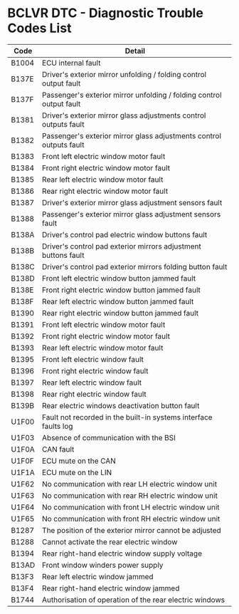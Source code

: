 # BCLVR DTC - Diagnostic Trouble Codes List

| Code | Detail |
| - | - |
| B1004 | ECU internal fault |
| B137E | Driver's exterior mirror unfolding / folding control output fault |
| B137F | Passenger's exterior mirror unfolding / folding control output fault |
| B1381 | Driver's exterior mirror glass adjustments control outputs fault |
| B1382 | Passenger's exterior mirror glass adjustments control outputs fault |
| B1383 | Front left electric window motor fault |
| B1384 | Front right electric window motor fault |
| B1385 | Rear left electric window motor fault |
| B1386 | Rear right electric window motor fault |
| B1387 | Driver's exterior mirror glass adjustment sensors fault |
| B1388 | Passenger's exterior mirror glass adjustment sensors fault |
| B138A | Driver's control pad electric window buttons fault |
| B138B | Driver's control pad exterior mirrors adjustment buttons fault |
| B138C | Driver's control pad exterior mirrors folding button fault |
| B138D | Front left electric window button jammed fault |
| B138E | Front right electric window button jammed fault |
| B138F | Rear left electric window button jammed fault |
| B1390 | Rear right electric window button jammed fault |
| B1391 | Front left electric window motor fault |
| B1392 | Front right electric window motor fault |
| B1393 | Rear left electric window motor fault |
| B1395 | Front left electric window fault |
| B1396 | Front right electric window fault |
| B1397 | Rear left electric window fault |
| B1398 | Rear right electric window fault |
| B139B | Rear electric windows deactivation button fault |
| U1F00 | Fault not recorded in the built-in systems interface faults log |
| U1F03 | Absence of communication with the BSI |
| U1F0A | CAN fault |
| U1F0F | ECU mute on the CAN |
| U1F1A | ECU mute on the LIN |
| U1F62 | No communication with rear LH electric window unit |
| U1F63 | No communication with rear RH electric window unit |
| U1F64 | No communication with front LH electric window unit |
| U1F65 | No communication with front RH electric window unit |
| B1287 | The position of the exterior mirror cannot be adjusted |
| B1288 | Cannot activate the rear electric window |
| B1394 | Rear right-hand electric window supply voltage |
| B13AD | Front window winders power supply |
| B13F3 | Rear left electric window jammed |
| B13F4 | Rear right-hand electric window jammed |
| B1744 | Authorisation of operation of the rear electric windows |
